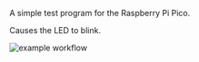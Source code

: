 A simple test program for the Raspberry Pi Pico.

Causes the LED to blink.

![example workflow](https://github.com/<OWNER>/<REPOSITORY>/actions/workflows/main.yml/badge.svg)